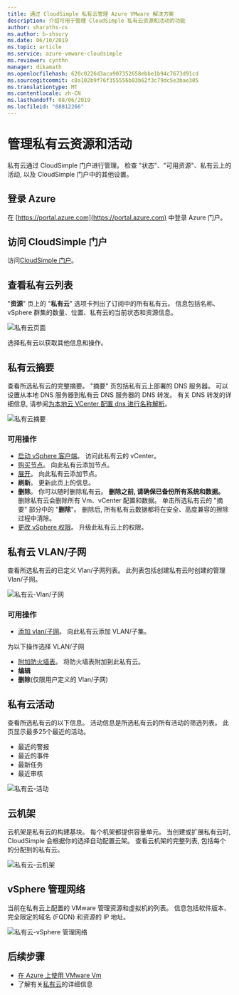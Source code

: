 ```yaml
---
title: 通过 CloudSimple 私有云管理 Azure VMware 解决方案
description: 介绍可用于管理 CloudSimple 私有云资源和活动的功能
author: sharaths-cs
ms.author: b-shsury
ms.date: 06/10/2019
ms.topic: article
ms.service: azure-vmware-cloudsimple
ms.reviewer: cynthn
manager: dikamath
ms.openlocfilehash: 620c0226d3aca907352658ebbe1b94c7673d91cd
ms.sourcegitcommit: c8a102b9f76f355556b03b62f3c79dc5e3bae305
ms.translationtype: MT
ms.contentlocale: zh-CN
ms.lasthandoff: 08/06/2019
ms.locfileid: "68812266"
---
```

# <a name="manage-private-cloud-resources-and-activity"></a>管理私有云资源和活动

私有云通过 CloudSimple 门户进行管理。  检查 "状态"、"可用资源"、私有云上的活动, 以及 CloudSimple 门户中的其他设置。

## <a name="sign-in-to-azure"></a>登录  Azure

在 [https://portal.azure.com](https://portal.azure.com) 中登录 Azure 门户。

## <a name="access-the-cloudsimple-portal"></a>访问 CloudSimple 门户

访问[CloudSimple 门户](access-cloudsimple-portal.md)。

## <a name="view-the-list-of-private-clouds"></a>查看私有云列表

"**资源**" 页上的 "**私有云**" 选项卡列出了订阅中的所有私有云。 信息包括名称、vSphere 群集的数量、位置、私有云的当前状态和资源信息。

![私有云页面](media/manage-private-cloud.png)

选择私有云以获取其他信息和操作。

## <a name="private-cloud-summary"></a>私有云摘要

查看所选私有云的完整摘要。  "摘要" 页包括私有云上部署的 DNS 服务器。  可以设置从本地 DNS 服务器到私有云 DNS 服务器的 DNS 转发。  有关 DNS 转发的详细信息, 请参阅[为本地云 VCenter 配置 dns 进行名称解析](https://docs.azure.cloudsimple.com/on-premises-dns-setup/)。

![私有云摘要](media/private-cloud-summary.png)

### <a name="available-actions"></a>可用操作

* [启动 vSphere 客户端](https://docs.azure.cloudsimple.com/vsphere-access/)。 访问此私有云的 vCenter。
* [购买节点](create-nodes.md)。 向此私有云添加节点。
* [展开](expand-private-cloud.md)。 向此私有云添加节点。
* **刷新**。 更新此页上的信息。
* **删除**。 你可以随时删除私有云。 **删除之前, 请确保已备份所有系统和数据。** 删除私有云会删除所有 Vm、vCenter 配置和数据。 单击所选私有云的 "摘要" 部分中的 "**删除**"。 删除后, 所有私有云数据都将在安全、高度兼容的擦除过程中清除。
* [更改 vSphere 权限](escalate-private-cloud-privileges.md)。  升级此私有云上的权限。

## <a name="private-cloud-vlanssubnets"></a>私有云 VLAN/子网

查看所选私有云的已定义 Vlan/子网列表。  此列表包括创建私有云时创建的管理 Vlan/子网。

![私有云-Vlan/子网](media/private-cloud-vlans-subnets.png) 

### <a name="available-actions"></a>可用操作

* [添加 vlan/子网](https://docs.azure.cloudsimple.com/create-vlan-subnet/)。 向此私有云添加 VLAN/子集。

为以下操作选择 VLAN/子网
* [附加防火墙表](https://docs.azure.cloudsimple.com/firewall/)。 将防火墙表附加到此私有云。
* **编辑**
* **删除**(仅限用户定义的 Vlan/子网)

## <a name="private-cloud-activity"></a>私有云活动

查看所选私有云的以下信息。  活动信息是所选私有云的所有活动的筛选列表。  此页显示最多25个最近的活动。

* 最近的警报
* 最近的事件
* 最新任务
* 最近审核

![私有云-活动](media/private-cloud-activity.png)

## <a name="cloud-racks"></a>云机架

云机架是私有云的构建基块。 每个机架都提供容量单元。 当创建或扩展私有云时, CloudSimple 会根据你的选择自动配置云架。  查看云机架的完整列表, 包括每个的分配到的私有云。

![私有云-云机架](media/private-cloud-cloudracks.png)

## <a name="vsphere-management-network"></a>vSphere 管理网络

当前在私有云上配置的 VMware 管理资源和虚拟机的列表。 信息包括软件版本、完全限定的域名 (FQDN) 和资源的 IP 地址。

![私有云-vSphere 管理网络](media/private-cloud-vsphere-management-network.png)

## <a name="next-steps"></a>后续步骤

* [在 Azure 上使用 VMware Vm](quickstart-create-vmware-virtual-machine.md)
* 了解有关[私有云](cloudsimple-private-cloud.md)的详细信息